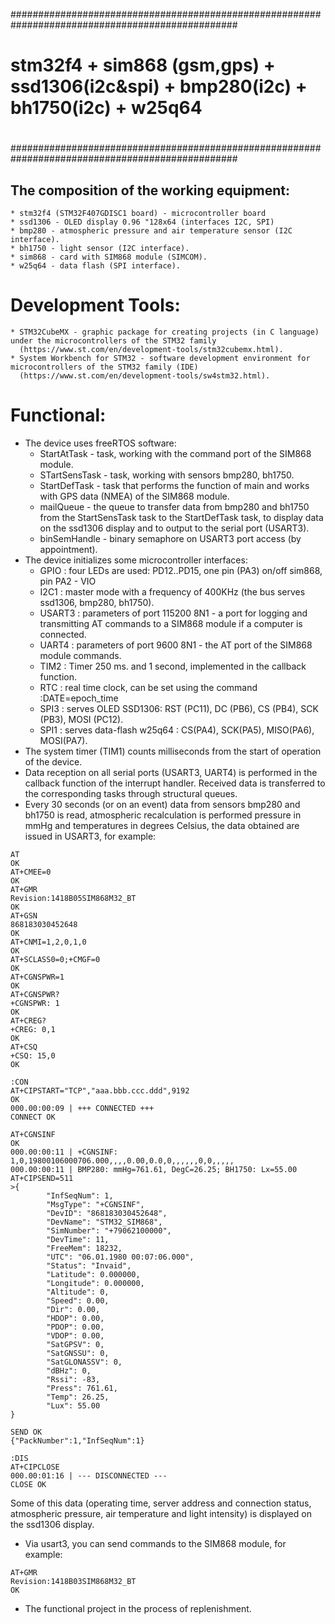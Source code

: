 #################################################################################################
#
# stm32f4 + sim868 (gsm,gps) + ssd1306(i2c&spi) + bmp280(i2c) + bh1750(i2c) + w25q64
#
#################################################################################################


## The composition of the working equipment:

```
* stm32f4 (STM32F407GDISC1 board) - microcontroller board
* ssd1306 - OLED display 0.96 "128x64 (interfaces I2C, SPI)
* bmp280 - atmospheric pressure and air temperature sensor (I2C interface).
* bh1750 - light sensor (I2C interface).
* sim868 - card with SIM868 module (SIMCOM).
* w25q64 - data flash (SPI interface).
```


# Development Tools:

```
* STM32CubeMX - graphic package for creating projects (in C language) under the microcontrollers of the STM32 family
  (https://www.st.com/en/development-tools/stm32cubemx.html).
* System Workbench for STM32 - software development environment for microcontrollers of the STM32 family (IDE)
  (https://www.st.com/en/development-tools/sw4stm32.html).
```


# Functional:

* The device uses freeRTOS software:
  - StartAtTask - task, working with the command port of the SIM868 module.
  - STartSensTask - task, working with sensors bmp280, bh1750.
  - StartDefTask - task that performs the function of main and works with GPS data (NMEA) of the SIM868 module.
  - mailQueue - the queue to transfer data from bmp280 and bh1750 from the StartSensTask task to the StartDefTask task,
     to display data on the ssd1306 display and to output to the serial port (USART3).
  - binSemHandle - binary semaphore on USART3 port access (by appointment).
* The device initializes some microcontroller interfaces:
  - GPIO : four LEDs are used: PD12..PD15, one pin (PA3) on/off sim868, pin PA2 - VIO
  - I2C1 : master mode with a frequency of 400KHz (the bus serves ssd1306, bmp280, bh1750).
  - USART3 : parameters of port 115200 8N1 - a port for logging and transmitting AT commands to a SIM868 module
     if a computer is connected.
  - UART4 : parameters of port 9600 8N1 - the AT port of the SIM868 module commands.
  - TIM2 : Timer 250 ms. and 1 second, implemented in the callback function.
  - RTC : real time clock, can be set using the command :DATE=epoch_time
  - SPI3 : serves OLED SSD1306: RST (PC11), DC (PB6), CS (PB4), SCK (PB3), MOSI (PC12).
  - SPI1 : serves data-flash w25q64 : CS(PA4), SCK(PA5), MISO(PA6), MOSI(PA7).
* The system timer (TIM1) counts milliseconds from the start of operation of the device.
* Data reception on all serial ports (USART3, UART4) is performed in the callback function of the interrupt handler.
  Received data is transferred to the corresponding tasks through structural queues.
* Every 30 seconds (or on an event) data from sensors bmp280 and bh1750 is read, atmospheric recalculation is performed
     pressure in mmHg and temperatures in degrees Celsius, the data obtained are issued in USART3, for example:

```
AT
OK
AT+CMEE=0
OK
AT+GMR
Revision:1418B05SIM868M32_BT
OK
AT+GSN
868183030452648
OK
AT+CNMI=1,2,0,1,0
OK
AT+SCLASS0=0;+CMGF=0
OK
AT+CGNSPWR=1
OK
AT+CGNSPWR?
+CGNSPWR: 1
OK
AT+CREG?
+CREG: 0,1
OK
AT+CSQ
+CSQ: 15,0
OK

:CON
AT+CIPSTART="TCP","aaa.bbb.ccc.ddd",9192
OK
000.00:00:09 | +++ CONNECTED +++
CONNECT OK

AT+CGNSINF
OK
000.00:00:11 | +CGNSINF: 1,0,19800106000706.000,,,,0.00,0.0,0,,,,,,0,0,,,,,
000.00:00:11 | BMP280: mmHg=761.61, DegC=26.25; BH1750: Lx=55.00
AT+CIPSEND=511
>{
        "InfSeqNum": 1,
        "MsgType": "+CGNSINF",
        "DevID": "868183030452648",
        "DevName": "STM32_SIM868",
        "SimNumber": "+79062100000",
        "DevTime": 11,
        "FreeMem": 18232,
        "UTC": "06.01.1980 00:07:06.000",
        "Status": "Invaid",
        "Latitude": 0.000000,
        "Longitude": 0.000000,
        "Altitude": 0,
        "Speed": 0.00,
        "Dir": 0.00,
        "HDOP": 0.00,
        "PDOP": 0.00,
        "VDOP": 0.00,
        "SatGPSV": 0,
        "SatGNSSU": 0,
        "SatGLONASSV": 0,
        "dBHz": 0,
        "Rssi": -83,
        "Press": 761.61,
        "Temp": 26.25,
        "Lux": 55.00
}

SEND OK
{"PackNumber":1,"InfSeqNum":1}

:DIS
AT+CIPCLOSE
000.00:01:16 | --- DISCONNECTED ---
CLOSE OK

```

  Some of this data (operating time, server address and connection status, atmospheric pressure, air temperature and light intensity) is displayed on the ssd1306 display.

* Via usart3, you can send commands to the SIM868 module, for example:

```
AT+GMR
Revision:1418B03SIM868M32_BT
OK
```

* The functional project in the process of replenishment.



